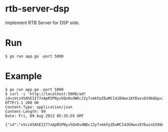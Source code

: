 rtb-server-dsp
==============

Implement RTB Server for DSP side.

# Run

    $ go run app.go -port 5000

# Example
    $ go run app.go -port 5000
    $ curl -i 'http://localhost:5000/ad?id=vVcz45AhEII77xApR5PNyv5Qn0vdWDcJ2y7vmkFpZEwMCI42EHwxiKYEwzsb59bQ&p=351000&s=1&t=10'
    HTTP/1.1 200 OK
    Content-Type: application/json
    Content-Length: 99
    Date: Fri, 09 Aug 2013 05:35:59 GMT

    {"id":"vVcz45AhEII77xApR5PNyv5Qn0vdWDcJ2y7vmkFpZEwMCI42EHwxiKYEwzsb59bQ","status":1,"price":351000}
